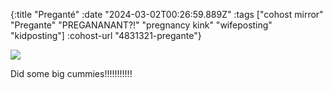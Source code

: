 {:title "Preganté"
 :date "2024-03-02T00:26:59.889Z"
 :tags ["cohost mirror" "Pregante" "PREGANANANT?!" "pregnancy kink" "wifeposting" "kidposting"]
 :cohost-url "4831321-pregante"}

![](/img/cohost-mirror/4831321-pregante/128024e0-40f6-43f7-92a6-ddff397ae6e7.jpeg)

Did some big cummies!!!!!!!!!!!
